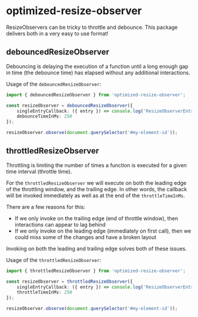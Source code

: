 # optimized-resize-observer

ResizeObservers can be tricky to throttle and debounce. This package delivers both in a very easy to use format!

## debouncedResizeObserver

Debouncing is delaying the execution of a function until a long enough gap in time (the debounce time) has elapsed without any additional interactions.

Usage of the `debouncedResizeObserver`:

```typescript
import { debouncedResizeObserver } from 'optimized-resize-observer';

const resizeObserver = debouncedResizeObserver({
    singleEntryCallback: ({ entry }) => console.log('ResizeObserverEntry', entry),
    debounceTimeInMs: 250
});

resizeObserver.observe(document.querySelector('#my-element-id'));
```

## throttledResizeObserver

Throttling is limiting the number of times a function is executed for a given time interval (throttle time).

For the `throttledResizeObserver` we will execute on both the leading edge of the throttling window, and the trailing edge. In other words, the callback will be invoked immediately as well as at the end of the `throttleTimeInMs`.

There are a few reasons for this:

- If we only invoke on the trailing edge (end of throttle window), then interactions can appear to lag behind
- If we only invoke on the leading edge (immediately on first call), then we could miss some of the changes and have a broken layout

Invoking on both the leading and trailing edge solves both of these issues.

Usage of the `throttledResizeObserver`:

```typescript
import { throttledResizeObserver } from 'optimized-resize-observer';

const resizeObserver = throttledResizeObserver({
    singleEntryCallback: ({ entry }) => console.log('ResizeObserverEntry', entry),
    throttleTimeInMs: 250
});

resizeObserver.observe(document.querySelector('#my-element-id'));
```
